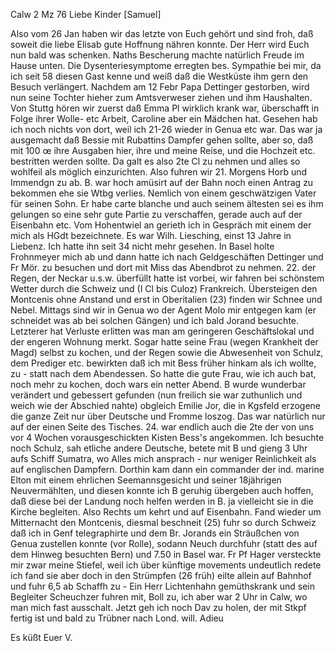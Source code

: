  Calw 2 Mz 76
Liebe Kinder [Samuel]

Also vom 26 Jan haben wir das letzte von Euch gehört und sind froh, daß soweit die liebe Elisab gute Hoffnung nähren konnte. Der Herr wird Euch nun bald was schenken. Naths Bescherung machte natürlich Freude im Hause unten. Die Dysenteriesymptome erregten bes. Sympathie bei mir, da ich seit 58 diesen Gast kenne und weiß daß die Westküste ihm gern den Besuch verlängert. 
Nachdem am 12 Febr Papa Dettinger gestorben, wird nun seine Tochter hieher zum Amtsverweser ziehen und ihm Haushalten. Von Stuttg hören wir zuerst daß Emma Pl wirklich krank war, überschafft in Folge ihrer Wolle- etc Arbeit, Caroline aber ein Mädchen hat. Gesehen hab ich noch nichts von dort, weil ich 21-26 wieder in Genua etc war. Das war ja ausgemacht daß Bessie mit Rubattins Dampfer gehen sollte, aber so, daß mit 100 œ ihre Ausgaben hier, ihre und meine Reise, und die Hochzeit etc. bestritten werden sollte. Da galt es also 2te Cl zu nehmen und alles so wohlfeil als möglich einzurichten. Also fuhren wir 21. Morgens Horb und Immendgn zu ab. B. war hoch amüsirt auf der Bahn noch einen Antrag zu bekommen ehe sie Wtbg verlies. Nemlich von einem geschwätzigen Vater für seinen Sohn. Er habe carte blanche und auch seinem ältesten sei es ihm gelungen so eine sehr gute Partie zu verschaffen, gerade auch auf der Eisenbahn etc. Vom Hohentwiel an gerieth ich in Gespräch mit einem der mich als HGdt bezeichnete. Es war Wilh. Liesching, einst 13 Jahre in Liebenz. Ich hatte ihn seit 34 nicht mehr gesehen. In Basel holte Frohnmeyer mich ab und dann hatte ich nach Geldgeschäften Dettinger und Fr Mör. zu besuchen und dort mit Miss das Abendbrot zu nehmen. 22. der Regen, der Neckar u.s.w. überfüllt hatte ist vorbei, wir fahren bei schönstem Wetter durch die Schweiz und (I Cl bis Culoz) Frankreich. Übersteigen den Montcenis ohne Anstand und erst in Oberitalien (23) finden wir Schnee und Nebel. Mittags sind wir in Genua wo der Agent Molo mir entgegen kam (er schneidet was ab bei solchen Gängen) und ich bald Jorand besuchte. Letzterer hat Verluste erlitten was man am geringeren Geschäftslokal und der engeren Wohnung merkt. Sogar hatte seine Frau (wegen Krankheit der Magd) selbst zu kochen, und der Regen sowie die Abwesenheit von Schulz, dem Prediger etc. bewirkten daß ich mit Bess früher hinkam als ich wollte, zu - statt nach dem Abendessen. So hatte die gute Frau, wie ich auch bat, noch mehr zu kochen, doch wars ein netter Abend. B wurde wunderbar verändert und gebessert gefunden (nun freilich sie war zuthunlich und weich wie der Abschied nahte) obgleich Emilie Jor, die in Kgsfeld erzogene die ganze Zeit nur über Deutsche und Fromme loszog. Das war natürlich nur auf der einen Seite des Tisches. 24. war endlich auch die 2te der von uns vor 4 Wochen vorausgeschickten Kisten Bess's angekommen. Ich besuchte noch Schulz, sah etliche andere Deutsche, betete mit B und gieng 3 Uhr aufs Schiff Sumatra, wo Alles mich ansprach - nur weniger Reinlichkeit als auf englischen Dampfern. Dorthin kam dann ein commander der ind. marine Elton mit einem ehrlichen Seemannsgesicht und seiner 18jährigen Neuvermählten, und diesen konnte ich B geruhig übergeben auch hoffen, daß diese bei der Landung noch helfen werden in B. ja vielleicht sie in die Kirche begleiten. Also Rechts um kehrt und auf Eisenbahn. Fand wieder um Mitternacht den Montcenis, diesmal beschneit (25) fuhr so durch Schweiz daß ich in Genf telegraphirte und dem Br. Jorands ein Sträußchen von Genua zustellen konnte (vor Rolle), sodann Neuch durchfuhr (statt des auf dem Hinweg besuchten Bern) und 7.50 in Basel war. Fr Pf Hager versteckte mir zwar meine Stiefel, weil ich über künftige movements undeutlich redete ich fand sie aber doch in den Strümpfen (26 früh) eilte allein auf Bahnhof und fuhr 6,5 ab Schaffh zu - Ein Herr Lichtenhahn gemüthskrank und sein Begleiter Scheuchzer fuhren mit, Boll zu, ich aber war 2 Uhr in Calw, wo man mich fast ausschalt. Jetzt geh ich noch Dav zu holen, der mit Stkpf fertig ist und bald zu Trübner nach Lond. will. Adieu

 Es küßt Euer V.
